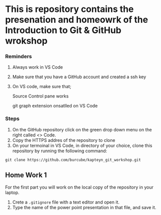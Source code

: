 # This is repository contains the presenation and homeowrk of the Introduction to Git & GitHub wrokshop 

### Reminders
1) Always work in VS Code
2) Make sure that you have a GitHub account and created a ssh key
3) On VS code, make sure that;

    Source Control pane works 

    git graph extension onsatlled on VS Code

### Steps
1) On the GitHub repository click on the green drop down menu on the right called <> Code.
2) Copy the HTTPS addres of the repository to clone
3) On your termoinal in VS Code, in directory of your choice, clone this repository by running the following command:

`git clone https://github.com/burcube/kapteyn_git_workshop.git`

## Home Work 1

For the first part you will work on the local copy of the repository in your laptop.

1) Crete a `.gitignore` file with a text editor and open it.
2) Type the name of the power point presentation in that file, and save it. 
